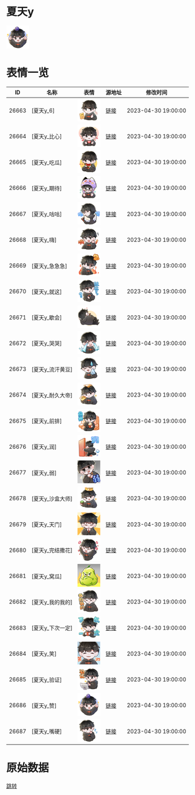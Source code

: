 # 夏天y

<img src="./cover.png" height="60" alt="cover" />

# 表情一览

|ID|名称|表情|源地址|修改时间|
|----|----|----|----|----|
|26663|[夏天y_6]|<img src="./pic/026663_%5B夏天y_6%5D.png" height="60" alt="6"/>|[链接](https://i0.hdslb.com/bfs/garb/1d09c281b2ff5618e773fd336918b83e709a6e0c.png)|2023-04-30 19:00:00|
|26664|[夏天y_比心]|<img src="./pic/026664_%5B夏天y_比心%5D.png" height="60" alt="比心"/>|[链接](https://i0.hdslb.com/bfs/garb/5347d5586ed61b02f351f93bb410a2b90456a0d5.png)|2023-04-30 19:00:00|
|26665|[夏天y_吃瓜]|<img src="./pic/026665_%5B夏天y_吃瓜%5D.png" height="60" alt="吃瓜"/>|[链接](https://i0.hdslb.com/bfs/garb/1b23640eedac7c54c0db090916a213508bc36b4a.png)|2023-04-30 19:00:00|
|26666|[夏天y_期待]|<img src="./pic/026666_%5B夏天y_期待%5D.png" height="60" alt="期待"/>|[链接](https://i0.hdslb.com/bfs/garb/cf917ff73355ca93d0110cd4ad65e415b6e0969b.png)|2023-04-30 19:00:00|
|26667|[夏天y_咕咕]|<img src="./pic/026667_%5B夏天y_咕咕%5D.png" height="60" alt="咕咕"/>|[链接](https://i0.hdslb.com/bfs/garb/8a6dd025c659aca3428bdbaac992323bc136b9c5.png)|2023-04-30 19:00:00|
|26668|[夏天y_嗨]|<img src="./pic/026668_%5B夏天y_嗨%5D.png" height="60" alt="嗨"/>|[链接](https://i0.hdslb.com/bfs/garb/f2c190c74078b8712f8e4ccdfed59743fb96ce30.png)|2023-04-30 19:00:00|
|26669|[夏天y_急急急]|<img src="./pic/026669_%5B夏天y_急急急%5D.png" height="60" alt="急急急"/>|[链接](https://i0.hdslb.com/bfs/garb/96bbe06aecd155a9538b0f66013b3961f4cd0a75.png)|2023-04-30 19:00:00|
|26670|[夏天y_就这]|<img src="./pic/026670_%5B夏天y_就这%5D.png" height="60" alt="就这"/>|[链接](https://i0.hdslb.com/bfs/garb/fc8a94927188522cd9f99ef9346733f8bc6ce0d9.png)|2023-04-30 19:00:00|
|26671|[夏天y_歇会]|<img src="./pic/026671_%5B夏天y_歇会%5D.png" height="60" alt="歇会"/>|[链接](https://i0.hdslb.com/bfs/garb/12e057e3f781d60af7c20a3b6b6f8171c42d320c.png)|2023-04-30 19:00:00|
|26672|[夏天y_哭哭]|<img src="./pic/026672_%5B夏天y_哭哭%5D.png" height="60" alt="哭哭"/>|[链接](https://i0.hdslb.com/bfs/garb/7e1a96a5ed5b5e1f4375d4615dddfcf9b06a8698.png)|2023-04-30 19:00:00|
|26673|[夏天y_流汗黄豆]|<img src="./pic/026673_%5B夏天y_流汗黄豆%5D.png" height="60" alt="流汗黄豆"/>|[链接](https://i0.hdslb.com/bfs/garb/0030658d841ec951bfca442f2a13c16838d6d777.png)|2023-04-30 19:00:00|
|26674|[夏天y_耐久大帝]|<img src="./pic/026674_%5B夏天y_耐久大帝%5D.png" height="60" alt="耐久大帝"/>|[链接](https://i0.hdslb.com/bfs/garb/983cb4610f77e92a47e606fc0ed1147d10aa3d01.png)|2023-04-30 19:00:00|
|26675|[夏天y_前排]|<img src="./pic/026675_%5B夏天y_前排%5D.png" height="60" alt="前排"/>|[链接](https://i0.hdslb.com/bfs/garb/122412dce2ff8c8113467ae287f68b9d62ab5684.png)|2023-04-30 19:00:00|
|26676|[夏天y_润]|<img src="./pic/026676_%5B夏天y_润%5D.png" height="60" alt="润"/>|[链接](https://i0.hdslb.com/bfs/garb/f4448571fbbf99c05b9ce184801a0c697df2666b.png)|2023-04-30 19:00:00|
|26677|[夏天y_弱]|<img src="./pic/026677_%5B夏天y_弱%5D.png" height="60" alt="弱"/>|[链接](https://i0.hdslb.com/bfs/garb/c5625e25db3e1f6a492339a6edc21df994ee91d9.png)|2023-04-30 19:00:00|
|26678|[夏天y_沙盒大师]|<img src="./pic/026678_%5B夏天y_沙盒大师%5D.png" height="60" alt="沙盒大师"/>|[链接](https://i0.hdslb.com/bfs/garb/dd46f62e9379c9bc250dc9f18d2eee866906c0a4.png)|2023-04-30 19:00:00|
|26679|[夏天y_天门]|<img src="./pic/026679_%5B夏天y_天门%5D.png" height="60" alt="天门"/>|[链接](https://i0.hdslb.com/bfs/garb/d784da1f7a210786264042674ebf7c8568f4c61b.png)|2023-04-30 19:00:00|
|26680|[夏天y_完结撒花]|<img src="./pic/026680_%5B夏天y_完结撒花%5D.png" height="60" alt="完结撒花"/>|[链接](https://i0.hdslb.com/bfs/garb/0b49c4bdc738c2d07c37c8f7ce33cb3257528e6d.png)|2023-04-30 19:00:00|
|26681|[夏天y_窝瓜]|<img src="./pic/026681_%5B夏天y_窝瓜%5D.png" height="60" alt="窝瓜"/>|[链接](https://i0.hdslb.com/bfs/garb/76693439e819269928d178d72860b4087eaa07b1.png)|2023-04-30 19:00:00|
|26682|[夏天y_我的我的]|<img src="./pic/026682_%5B夏天y_我的我的%5D.png" height="60" alt="我的我的"/>|[链接](https://i0.hdslb.com/bfs/garb/72c44375b4c441f2588c0c45741a21246cf7d3b6.png)|2023-04-30 19:00:00|
|26683|[夏天y_下次一定]|<img src="./pic/026683_%5B夏天y_下次一定%5D.png" height="60" alt="下次一定"/>|[链接](https://i0.hdslb.com/bfs/garb/9a0db08873604025c67b782c7adf433caf10f42c.png)|2023-04-30 19:00:00|
|26684|[夏天y_笑]|<img src="./pic/026684_%5B夏天y_笑%5D.png" height="60" alt="笑"/>|[链接](https://i0.hdslb.com/bfs/garb/16dbe45aec531f9cc5d9f223c9b840f4aaaa4f0c.png)|2023-04-30 19:00:00|
|26685|[夏天y_验证]|<img src="./pic/026685_%5B夏天y_验证%5D.png" height="60" alt="验证"/>|[链接](https://i0.hdslb.com/bfs/garb/a67c66b882997d257c483ab63cc3a050d85ecf32.png)|2023-04-30 19:00:00|
|26686|[夏天y_赞]|<img src="./pic/026686_%5B夏天y_赞%5D.png" height="60" alt="赞"/>|[链接](https://i0.hdslb.com/bfs/garb/56460862830597191c06b24e930a052cad448146.png)|2023-04-30 19:00:00|
|26687|[夏天y_嘴硬]|<img src="./pic/026687_%5B夏天y_嘴硬%5D.png" height="60" alt="嘴硬"/>|[链接](https://i0.hdslb.com/bfs/garb/23f8877d196bf490318374aa6d9f845678725a44.png)|2023-04-30 19:00:00|

# 原始数据

[跳转](./raw.json)

